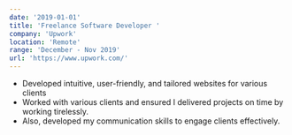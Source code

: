 ```yaml
---
date: '2019-01-01'
title: 'Freelance Software Developer '
company: 'Upwork'
location: 'Remote'
range: 'December - Nov 2019'
url: 'https://www.upwork.com/'
---
```


- Developed intuitive, user-friendly, and tailored websites for various clients
- Worked with various clients and ensured I delivered projects on time by working tirelessly.
- Also, developed my communication skills to engage clients effectively.
